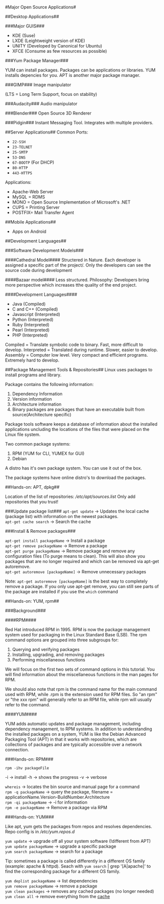 #Major Open Source Applications#

##Desktop Applications##

###Major GUIS###
* KDE (Suse)
* LXDE (Leightweight version of KDE)
* UNITY (Developed by Canonical for Ubuntu)
* XFCE (Consume as few resources as possible)

###Yum Package Manager###

YUM can install packages. Packages can be applications or libraries. YUM installs depencies for you. APT is another major package manager.

###GIMP###
Image manipulator

(LTS = Long Term Support, focus on stability)

###Audacity###
Audio manipulator

###Blender###
Open Source 3D Renderer

###Pidgin###
Instant Messaging Tool. Integrates with multiple providers.

##Server Applications##
Common Ports:
* `22-SSH`
* `23-TELNET`
* `25-SMTP`
* `53-DNS`
* `67-BOOTP` (For DHCP)
* `80-HTTP`
* `443-HTTPS`

Applications:
* Apache-Web Server
* MySQL  = RDMS
* MONO   = Open Source Implementation of Microsoft's .NET
* CUPS   = Printing Server
* POSTFIX= Mail Transfer Agent

##Mobile Applications##
* Apps on Android

##Development Languages##

###Software Development Models###

####Cathedral Model####
Structered in Nature. Each developer is assigned a specific part of the project/. Only the developers can see the source code during development

####Bazaar model####
Less structured. Philosophy: Developers bring more perspective which increases tthe quality of the end project.

####Development Languages####
* Java (Compiled)
* C and C++ (Compiled)
* Javascript (Interpreted)
* Python (Interpreted)
* Ruby (Interpreted)
* Pearl (Interpreted)
* PHP (Interpreted)

Compiled    = Translate symbolic code to binary. Fast, more difficult to develop.
Interpreted = Translated during runtime. Slower, easier to develop.
Assembly    = Computer low level. Very compact and efficient programs. Extremely hard to develop.

##Package Management Tools & Repositories##
Linux uses packages to install programs and library.

Package contains the following information:

1. Dependency Information
2. Version information
3. Architecture information
4. Binary packages are packages that have an executable built from source(Architecture specific)

Package tools software keeps a database of information about the installed applications uncluding the locations of the files that were placed on the Linux file system.

Two common package systems:

1. RPM (YUM for CLI, YUMEX for GUI)
2. Debian 

A distro has it's own package system. You can use it out of the box.

The package systems have online distro's to download the packages.

##Hands-on: APT, dpkg##

Location of the list of repositories:
*/etc/apt/sources.list*
Only add repositories that you trust!

###Update package list###
`apt-get update` -> Updates the local cache (package list) with information on the newest packages.  
`apt-get cache search` -> Search the cache  

###Install & Remove packages###

`apt-get install packageName` -> Install a package  
`apt-get remove packageName` -> Remove a package  
`apt-get purge packageName` -> Remove package and remove any configuration files (To purge means to clean). This will also show you packages that are no longer required and which can be removed via apt-get autoremove.  
`apt-get autoremove [packageName]` -> Remove unnecessary packages  

Note: `apt-get autoremove [packageName]` is the best way to completely remove a package. If you only use apt-get remove, you can still see parts of the package are installed if you use the `which` command

##Hands-on: YUM, rpm##

###Background###

####RPM####

Red Hat introduced RPM in 1995. RPM is now the package management system used for packaging in the Linux Standard Base (LSB). The rpm command options are grouped into three subgroups for:

1. Querying and verifying packages
2. Installing, upgrading, and removing packages
3. Performing miscellaneous functions

We will focus on the first two sets of command options in this tutorial. You will find information about the miscellaneous functions in the man pages for RPM.

We should also note that rpm is the command name for the main command used with RPM, while .rpm is the extension used for RPM files. So "an rpm" or "the xxx rpm" will generally refer to an RPM file, while rpm will usually refer to the command.

####YUM####

YUM adds automatic updates and package management, including dependency management, to RPM systems. In addition to understanding the installed packages on a system, YUM is like the Debian Advanced Packaging Tool (APT) in that it works with repositories, which are collections of packages and are typically accessible over a network connection.

###Hands-on: RPM###

`rpm -ihv packageFile`

-i -> install
-h -> shows the progress
-v -> verbose

`whereis` -> locates the bin source and manual page for a command  
`rpm -q packageName` -> query the package, filename = applicationName.Version-BuildNumber.Architecture  
`rpm -qi packageName` -> -i for information  
`rpm -e packageName` -> Remove a package via RPM  

###Hands-on: YUM###

Like apt, yum gets the packages from repos and resolves dependencies.
Repo config is in */etc/yum.repos.d*

`yum update` -> upgrade off all your system software (!different from APT)  
`yum update packageName` -> upgrade a specific package  
`yum search packageName` -> search for a package  

Tip: sometimes a package is called differently in a different OS family (example: apache & httpd). Seach with `yum search` | grep '[A|apache]' to find the corresponding package for a different OS family.

`yum deplist packageName` -> list dependencies  
`yum remove packageName` -> remove a package  
`yum clean packages` -> removes any cached packages (no longer needed)  
`yum clean all` -> remove everything from the [cache](https://access.redhat.com/documentation/en-US/Red_Hat_Enterprise_Linux/6/html/Deployment_Guide/sec-Working_with_Yum_Cache.html#tabl-Yum-clean_options)  
